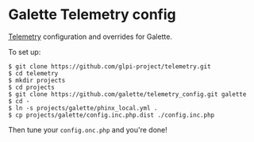 Galette Telemetry config
========================

[Telemetry](https://github.com/glpi-project/telemetry) configuration and overrides for Galette.

To set up:
```
$ git clone https://github.com/glpi-project/telemetry.git
$ cd telemetry
$ mkdir projects
$ cd projects
$ git clone https://github.com/galette/telemetry_config.git galette
$ cd -
$ ln -s projects/galette/phinx_local.yml .
$ cp projects/galette/config.inc.php.dist ./config.inc.php
```

Then tune your `config.onc.php` and you're done!
